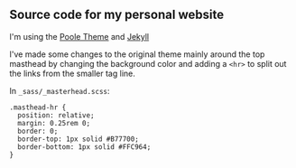 Source code for my personal website
------------
I'm using the [Poole Theme](http://getpoole.com/) and [Jekyll](https://jekyllrb.com/)

I've made some changes to the original theme mainly around the top masthead
by changing the background color and adding a `<hr>` to split out the links from the smaller tag line.


In `_sass/_masterhead.scss`:
```
.masthead-hr {
  position: relative;
  margin: 0.25rem 0;
  border: 0;
  border-top: 1px solid #B77700;
  border-bottom: 1px solid #FFC964;
}
```
